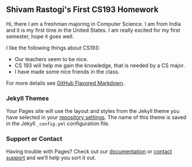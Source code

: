## Shivam Rastogi's First CS193 Homework
Hi, there I am a freshman majoring in Computer Science. I am from India and it is my first time in the United States. I am really excited for my first semester, hope it goes well.

I like the following things about CS193:
- Our teachers seem to be nice.
- CS 193 will help me gain the knowledge, that is needed by a CS major.
- I have made some nice friends in the class.

For more details see [GitHub Flavored Markdown](https://guides.github.com/features/mastering-markdown/).

### Jekyll Themes

Your Pages site will use the layout and styles from the Jekyll theme you have selected in your [repository settings](https://github.com/kalutes/CS193_Fall18_Lab1/settings). The name of this theme is saved in the Jekyll `_config.yml` configuration file.

### Support or Contact

Having trouble with Pages? Check out our [documentation](https://help.github.com/categories/github-pages-basics/) or [contact support](https://github.com/contact) and we’ll help you sort it out.
